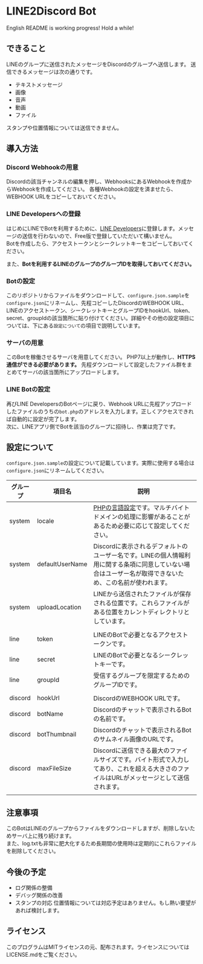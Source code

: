 # LINE2Discord Bot
English README is working progress! Hold a while!

## できること
LINEのグループに送信されたメッセージをDiscordのグループへ送信します。
送信できるメッセージは次の通りです。
* テキストメッセージ
* 画像
* 音声
* 動画
* ファイル

スタンプや位置情報については送信できません。

## 導入方法
### Discord Webhookの用意
Discordの該当チャンネルの編集を押し、WebhooksにあるWebhookを作成からWebhookを作成してください。
各種Webhookの設定を済ませたら、WEBHOOK URLをコピーしておいてください。

### LINE Developersへの登録
はじめにLINEでBotを利用するために、[LINE Developers](https://developers.line.me/ja/)に登録します。メッセージの送信を行わないので、Free版で登録していただいて構いません。  
Botを作成したら、アクセストークンとシークレットキーをコピーしておいてください。

また、**Botを利用するLINEのグループのグループIDを取得しておいてください。**

### Botの設定
このリポジトリからファイルをダウンロードして、``configure.json.sample``を``configure.json``にリネームし、先程コピーしたDiscordのWEBHOOK URL、LINEのアクセストークン、シークレットキーとグループIDをhookUrl、token、secret、groupIdの該当箇所に貼り付けてください。詳細やその他の設定項目については、下にある``設定について``の項目で説明しています。  

### サーバの用意
このBotを稼働させるサーバを用意してください。
PHP7以上が動作し、**HTTPS通信ができる必要があります。**
先程ダウンロードして設定したファイル群をまとめてサーバの該当箇所にアップロードします。

### LINE Botの設定
再びLINE DevelopersのBotページに戻り、Webhook URLに先程アップロードしたファイルのうちの``bot.php``のアドレスを入力します。正しくアクセスできれば自動的に設定が完了します。  
次に、LINEアプリ側でBotを該当のグループに招待し、作業は完了です。

## 設定について
``configure.json.sample``の設定について記載しています。実際に使用する場合は``configure.json``にリネームしてください。

| グループ | 項目名 | 説明 |
|---|---|---|
| system | locale | [PHPの言語設定](http://php.net/manual/ja/function.setlocale.php)です。マルチバイトドメインの処理に影響があることがあるため必要に応じて設定してください。 |
| system | defaultUserName | Discordに表示されるデフォルトのユーザー名です。LINEの個人情報利用に関する条項に同意していない場合はユーザー名が取得できないため、この名前が使われます。 |
| system | uploadLocation | LINEから送信されたファイルが保存される位置です。これらファイルがある位置をカレントディレクトリとしています。 |
|||
| line | token | LINEのBotで必要となるアクセストークンです。 |
| line | secret | LINEのBotで必要となるシークレットキーです。 |
| line | groupId | 受信するグループを限定するためのグループIDです。 |
|||
| discord | hookUrl | DiscordのWEBHOOK URLです。|
| discord | botName | Discordのチャットで表示されるBotの名前です。 |
| discord | botThumbnail | Discordのチャットで表示されるBotのサムネイル画像のURLです。 |
| discord | maxFileSize | Discordに送信できる最大のファイルサイズです。バイト形式で入力してあり、これを超える大きさのファイルはURLがメッセージとして送信されます。 |
|||

## 注意事項
このBotはLINEのグループからファイルをダウンロードしますが、削除しないためサーバ上に残り続けます。  
また、log.txtも非常に肥大化するため長期間の使用時は定期的にこれらファイルを削除してください。

## 今後の予定
* ログ関係の整備
* デバッグ関係の改善
* スタンプの対応
位置情報については対応予定はありません。もし熱い要望があれば検討します。

## ライセンス
このプログラムはMITライセンスの元、配布されます。ライセンスについてはLICENSE.mdをご覧ください。